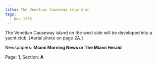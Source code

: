```yaml
---  
title: The Venetian Causeway island on  
tags:  
  - Nov 1936  
---  
```

  
The Venetian Causeway island on the west side will be developed into a yacht club. [Aerial photo on page 2A.]  
  
Newspapers: **Miami Morning News or The Miami Herald**  
  
Page: **1**, Section: **A** 
